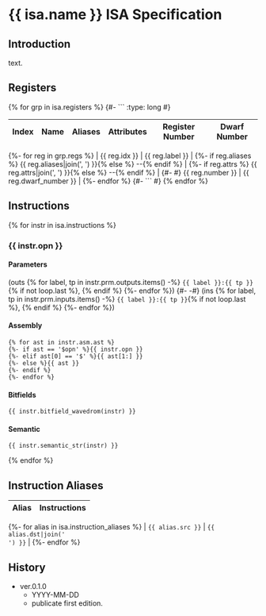 # {{ isa.name }} ISA Specification

## Introduction

text.

## Registers

{% for grp in isa.registers %}
{#- ```
:type: long #}

| Index | Name | Aliases | Attributes | Register Number | Dwarf Number |
|-------|------|---------|------------|-----------------|--------------|
{%- for reg in grp.regs %}
| {{ reg.idx }} | {{ reg.label }} | 
{%- if reg.aliases %} {{ reg.aliases|join(', ') }}{% else %} --{% endif %} |
{%- if reg.attrs %} {{ reg.attrs|join(', ') }}{% else %} --{% endif %} |
{#- #} {{ reg.number }} | {{ reg.dwarf_number }} |
{%- endfor %}
{#- ``` #}
{% endfor %}

## Instructions

{% for instr in isa.instructions %}
### {{ instr.opn }}

#### Parameters

(outs {% for label, tp in instr.prm.outputs.items() -%}
`{{ label }}:{{ tp }}`{% if not loop.last %}, {% endif %}
{%- endfor %})
{#- -#}
(ins {% for label, tp in instr.prm.inputs.items() -%}
`{{ label }}:{{ tp }}`{% if not loop.last %}, {% endif %}
{%- endfor %})

#### Assembly

```
{% for ast in instr.asm.ast %}
{%- if ast == '$opn' %}{{ instr.opn }}
{%- elif ast[0] == '$' %}{{ ast[1:] }}
{%- else %}{{ ast }}
{%- endif %}
{%- endfor %}
```

#### Bitfields

```wavedrom
{{ instr.bitfield_wavedrom(instr) }}
```

#### Semantic

```
{{ instr.semantic_str(instr) }}
```
{% endfor %}

## Instruction Aliases

| Alias | Instructions |
|-------|--------------|
{%- for alias in isa.instruction_aliases %}
| `{{ alias.src }}` | `{{ alias.dst|join('`<br>`') }}` |
{%- endfor %}

## History

* ver.0.1.0
  * YYYY-MM-DD
  * publicate first edition.
